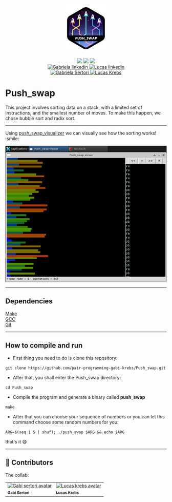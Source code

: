 <div align="center">
	<div style="margin-bottom:3%">
		<a href="https://www.42sp.org.br/">
			<img src="./img/push_swapn.png" alt="push_swap logo"/>
		</a>
	</div>
	<div>
		<img src="https://img.shields.io/badge/language-C-blue" />
		<img src="https://img.shields.io/badge/version-1-blue" />
		<img src="https://img.shields.io/badge/grade-84-green" />
	</div>
		<div>
		<a href="https://www.linkedin.com/in/gabriela-sertori-50b390189/">
			<img alt="Gabriela linkedin" src="https://img.shields.io/badge/-gabisertori-blue?style=flat&logo=Linkedin&logoColor=white" />
		</a>
		<a href="https://www.linkedin.com/in/lucas-k-a555bb199/">
			<img alt="Lucas linkedin" src="https://img.shields.io/badge/-krebscoder-blue?style=flat&logo=Linkedin&logoColor=white" />
		</a>
	</div>
	<div>
			<a href="https://github.com/gabrielasertori">
			<img alt="Gabriela Sertori" src="https://img.shields.io/badge/-gabisertori-blue?style=flat&logo=github&logoColor=white" />
		</a>
		<a href="https://github.com/KrebsCoder">
			<img alt="Lucas Krebs" src="https://img.shields.io/badge/-krebscoder-blue?style=flat&logo=github&logoColor=white"/>
		</a>
	</div>
</div>

# Push_swap

This project involves sorting data on a stack, with a limited set of instructions, and the smallest number of moves. To make this happen, we chose bubble sort and radix sort.

---

<div>
	<p>Using <a href="https://github.com/o-reo/push_swap_visualizer">push_swap_visualizer</a> we can visually see how the sorting works! :smile:</p>
	<img src="gif/push_swap_viewer.gif", alt="push_swap visualizer gif">
</div>

---
## Dependencies

<a href="https://www.gnu.org/software/make/">Make</a><br>
<a href="https://gcc.gnu.org/">GCC</a><br>
<a href="https://git-scm.com/">Git</a>

---

## How to compile and run

- First thing you need to do is clone this 	repository:

```
git clone https://github.com/pair-programming-gabi-krebs/Push_swap.git
```

- After that, you shall enter the Push_swap directory:

```
cd Push_swap
```

- Compile the program and generate a binary called **push_swap**

```
make
```

- After that you can choose your sequence of numbers or you can let this command choose some random numbers for you:

```
ARG=$(seq 1 5 | shuf); ./push_swap $ARG && echo $ARG
```

that's it :smile:

---
## 🤝 Contributors

The collab:

<table>
  <tr>
      <td>
	<a href="https://github.com/gabrielasertori">
		<img src="https://avatars.githubusercontent.com/u/64798344?v=4" width="100px" alt="Gabi sertori avatar"/><br>
		<sub><b>Gabi Sertori</b></sub>
	</a>
	</td>
	<td>
		<a href="https://github.com/KrebsCoder">
			<img src="https://avatars.githubusercontent.com/u/69386576?v=4" width="100px" alt="Lucas krebs avatar"/><br>
			<sub><b>Lucas Krebs</b></sub>
		</a>
	</td>
	</tr>
</table>
